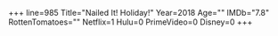 +++
line=985
Title="Nailed It! Holiday!"
Year=2018
Age=""
IMDb="7.8"
RottenTomatoes=""
Netflix=1
Hulu=0
PrimeVideo=0
Disney=0
+++

